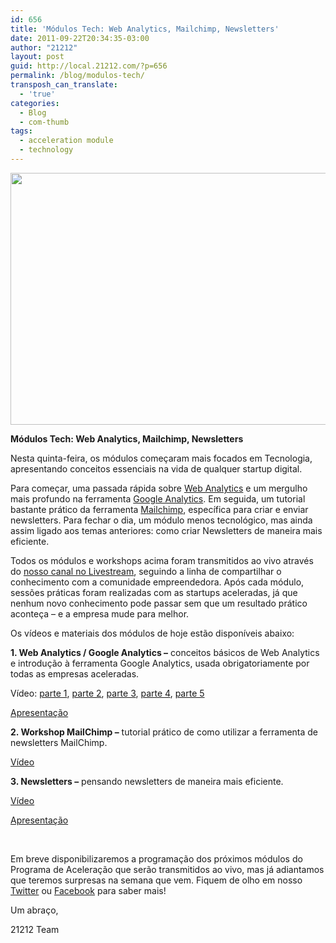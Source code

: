 ```yaml
---
id: 656
title: 'Módulos Tech: Web Analytics, Mailchimp, Newsletters'
date: 2011-09-22T20:34:35-03:00
author: "21212"
layout: post
guid: http://local.21212.com/?p=656
permalink: /blog/modulos-tech/
transposh_can_translate:
  - 'true'
categories:
  - Blog
  - com-thumb
tags:
  - acceleration module
  - technology
---
```

<p style="text-align: center">
  <img class="aligncenter size-full wp-image-661" src="http://local.21212.com/wp-content/uploads/2011/09/foto1-e1316734368340.jpg" alt="" width="540" height="403" srcset="http://localhost:8080/wp-content/uploads/2011/09/foto1-e1316734368340.jpg 540w, http://localhost:8080/wp-content/uploads/2011/09/foto1-e1316734368340-300x223.jpg 300w" sizes="(max-width: 540px) 100vw, 540px" />
</p>

**Módulos Tech: Web Analytics, Mailchimp, Newsletters**

Nesta quinta-feira, os módulos começaram mais focados em Tecnologia, apresentando conceitos essenciais na vida de qualquer startup digital.<!--more ..quer ler mais? Veja agora!-->

Para começar, uma passada rápida sobre <a title="Web Analytics" href="http://pt.wikipedia.org/wiki/Web_analytics" target="_blank">Web Analytics</a> e um mergulho mais profundo na ferramenta <a title="Google Analytics" href="www.google.com/analytics/" target="_blank">Google Analytics</a>. Em seguida, um tutorial bastante prático da ferramenta <a title="Mailchimp" href="http://mailchimp.com/" target="_blank">Mailchimp</a>, específica para criar e enviar newsletters. Para fechar o dia, um módulo menos tecnológico, mas ainda assim ligado aos temas anteriores: como criar Newsletters de maneira mais eficiente.

Todos os módulos e workshops acima foram transmitidos ao vivo através do <a title="Livestream - 21212" href="http://www.livestream.com/21212com" target="_blank">nosso canal no Livestream</a>, seguindo a linha de compartilhar o conhecimento com a comunidade empreendedora. Após cada módulo, sessões práticas foram realizadas com as startups aceleradas, já que nenhum novo conhecimento pode passar sem que um resultado prático aconteça &#8211; e a empresa mude para melhor.

Os vídeos e materiais dos módulos de hoje estão disponíveis abaixo:

**1. Web Analytics / Google Analytics &#8211;** conceitos básicos de Web Analytics e introdução à ferramenta Google Analytics, usada obrigatoriamente por todas as empresas aceleradas.

Vídeo: <a title="Web Analytics, Google Analytics - 2011-09-22 (1/5)" href="http://livestre.am/12ZnQ" target="_blank">parte 1</a>, <a title="Web Analytics, Google Analytics - 2011-09-22 (2/5)" href="http://livestre.am/12Zqm" target="_blank">parte 2</a>, <a title="Web Analytics, Google Analytics - 2011-09-22 (3/5)" href="http://livestre.am/12Zrb" target="_blank">parte 3</a>, <a title="Web Analytics, Google Analytics - 2011-09-22 (4/5)" href="http://livestre.am/12ZtK" target="_blank">parte 4</a>, <a title="Web Analytics, Google Analytics - 2011-09-22 (5/5)" href="http://livestre.am/12Zud" target="_blank">parte 5</a>

<a title="Web Analytics, Google Analytics" href="http://prezi.com/zphiyez1lqfk/21212-tech-workshop-google-analytics/?auth_key=3235deaf014d521693a0d475b94a24489bbfe333" target="_blank">Apresentação</a>

**2. Workshop MailChimp &#8211;** tutorial prático de como utilizar a ferramenta de newsletters MailChimp.

<a title="Workshop Mailchimp - 2011-09-22" href="http://livestre.am/1308O" target="_blank">Vídeo</a>

**3. Newsletters &#8211;** pensando newsletters de maneira mais eficiente.

<a title="Newsletters - 2011-09-22" href="http://livestre.am/130mG" target="_blank">Vídeo</a>

<a title="Newsletters" href="http://prezi.com/57spfwiccc6f/newsletters/" target="_blank">Apresentação</a>

&nbsp;

Em breve disponibilizaremos a programação dos próximos módulos do Programa de Aceleração que serão transmitidos ao vivo, mas já adiantamos que teremos surpresas na semana que vem. Fiquem de olho em nosso <a title="Twitter - 21212" href="http://twitter.com/21212com" target="_blank">Twitter</a> ou <a title="Facebook - 21212" href="http://www.facebook.com/21212com" target="_blank">Facebook</a> para saber mais!

Um abraço,

21212 Team